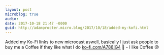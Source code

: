 ```yaml
---
layout: post
microblog: true
audio: 
date: 2017-10-18 21:47 -0000
guid: http://adamprocter.micro.blog/2017/10/18/added-my-kofi.html
---
```

Added my Ko-Fi links to new microcast aswell, basically I just ask people to buy me a Coffee if they like what I do [ko-fi.com/A788IG4](https://ko-fi.com/A788IG4) 🙂 - I like Coffee 😜
